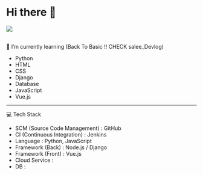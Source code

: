 # Hi there 👋

<div>
    <a href="https://hits.seeyoufarm.com"><img src="https://hits.seeyoufarm.com/api/count/incr/badge.svg?url=https%3A%2F%2Fgithub.com%2Fsalee102310&count_bg=%23EB8A8A&title_bg=%23555555&icon=&icon_color=%23E7E7E7&title=HITS&edge_flat=false"/></a>
</div>
<br>

🌱 I’m currently learning (Back To Basic !! CHECK salee_Devlog)

- Python
- HTML
- CSS
- Django
- Database
- JavaScript
- Vue.js

---

💻 Tech Stack

- SCM (Source Code Management) : GitHub
- CI (Continuous Integration) : Jenkins
- Language : Python, JavaScript
- Framework (Back) : Node.js / Django 
- Framework (Front) : Vue.js
- Cloud Service : 
- DB : 

<i class="fab fa-python"></i>

<!--
**salee102310/salee102310** is a ✨ _special_ ✨ repository because its `README.md` (this file) appears on your GitHub profile.

Here are some ideas to get you started:

- 🔭 I’m currently working on ...
- 🌱 I’m currently learning ...
- 👯 I’m looking to collaborate on ...
- 🤔 I’m looking for help with ...
- 💬 Ask me about ...
- 📫 How to reach me: ...
- 😄 Pronouns: ...
- ⚡ Fun fact: ...
-->
